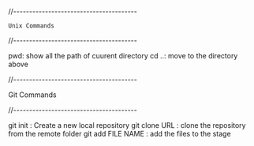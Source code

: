 //---------------------------------------
    
    Unix Commands

//---------------------------------------

pwd: show all the path of cuurent directory
cd ..: move to the directory above















//---------------------------------------

Git Commands

//---------------------------------------

git init                 : Create a new local repository
git clone URL            : clone the repository from the remote folder
git add FILE NAME        : add the files to the stage
